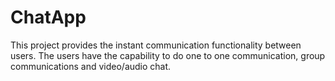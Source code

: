 # ChatApp
This project provides the instant communication functionality between users. The users have the capability to do one to one communication, group communications and video/audio chat.

